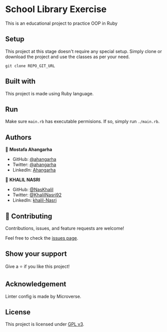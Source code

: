 # School Library Exercise

This is an educational project to practice OOP in Ruby

## Setup

This project at this stage doesn't require any special setup. Simply clone or
download the project and use the classes as per your need.

`git clone REPO_GIT_URL`

## Built with

This project is made using Ruby language.

## Run

Make sure `main.rb` has executable permisions. If so, simply run `./main.rb`.

## Authors

👤 **Mostafa Ahangarha**

- GitHub: [@ahangarha](https://github.com/ahangarha)
- Twitter: [@ahangarha](https://twitter.com/ahangarha)
- LinkedIn: [Ahangarha](https://linkedin.com/in/ahangarha)

👤 **KHALIL NASRI**

- GitHub: [@NasKhalil](https://github.com/NasKhalil)
- Twitter: [@KhalilNasri92](https://twitter.com/KhalilNasri92)
- LinkedIn: [khalil-Nasri](https://www.linkedin.com/in/nasri-khalil-androdev/)

## 🤝 Contributing

Contributions, issues, and feature requests are welcome!

Feel free to check the [issues page](../../issues/).

## Show your support

Give a ⭐️ if you like this project!

## Acknowledgement

Linter config is made by Microverse.

## License

This project is licensed under [GPL v3](./LICENSE).
